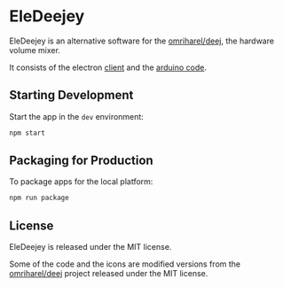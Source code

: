 # EleDeejey

EleDeejey is an alternative software for the [omriharel/deej](https://github.com/omriharel/deej), the hardware volume mixer.

It consists of the electron [client](https://github.com/JaroslawPokropinski/EleDeejey/releases) and the [arduino code](https://github.com/JaroslawPokropinski/EleDeejey/blob/main/arduino/eleDeej.ino).

## Starting Development

Start the app in the `dev` environment:

```bash
npm start
```

## Packaging for Production

To package apps for the local platform:

```bash
npm run package
```

## License

EleDeejey is released under the MIT license.

Some of the code and the icons are modified versions from the [omriharel/deej](https://github.com/omriharel/deej) project released under the MIT license.
